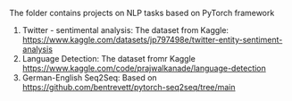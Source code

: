 The folder contains projects on NLP tasks based on PyTorch framework
1) Twitter - sentimental analysis: The dataset from Kaggle: https://www.kaggle.com/datasets/jp797498e/twitter-entity-sentiment-analysis
2) Language Detection: The dataset fromr Kaggle https://www.kaggle.com/code/prajwalkanade/language-detection
3) German-English Seq2Seq: Based on https://github.com/bentrevett/pytorch-seq2seq/tree/main
